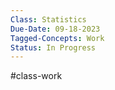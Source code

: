 ```yaml
---
Class: Statistics
Due-Date: 09-18-2023
Tagged-Concepts: Work
Status: In Progress
---
```

#class-work 

